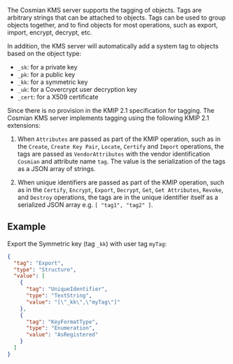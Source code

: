 The Cosmian KMS server supports the tagging of objects. Tags are arbitrary strings that can be attached to objects.
Tags can be used to group objects together, and to find objects for most operations, such as export, import, encrypt, decrypt, etc.

In addition, the KMS server will automatically add a system tag to objects based on the object type:

- `_sk`: for a private key
- `_pk`: for a public key
- `_kk`: for a symmetric key
- `_uk`: for a Covercrypt user decryption key
- `_cert`: for a X509 certificate

Since there is no provision in the KMIP 2.1 specification for tagging. The Cosmian KMS server implements tagging using the following KMIP 2.1 extensions:

1. When `Attributes` are passed as part of the KMIP operation, such as in the `Create`, `Create Key Pair`, `Locate`, `Certify` and `Import` operations,
the tags are passed as `VendorAttributes` with the vendor identification `Cosmian` and attribute name `tag`.
The value is the serialization of the tags as a JSON array of strings.

2. When unique identifiers are passed as part of the KMIP operation, such as in the `Certify`, `Encrypt`, `Export`, `Decrypt`, `Get`, `Get Attributes`, `Revoke`, and `Destroy` operations,
the tags are in the unique identifier itself as a serialized JSON array e.g. `[ "tag1", "tag2" ]`.

## Example

Export the Symmetric key (tag `_kk`) with user tag `myTag`:

```json
{
  "tag": "Export",
  "type": "Structure",
  "value": [
    {
      "tag": "UniqueIdentifier",
      "type": "TextString",
      "value": "[\"_kk\",\"myTag\"]"
    },
    {
      "tag": "KeyFormatType",
      "type": "Enumeration",
      "value": "AsRegistered"
    }
  ]
}
```
